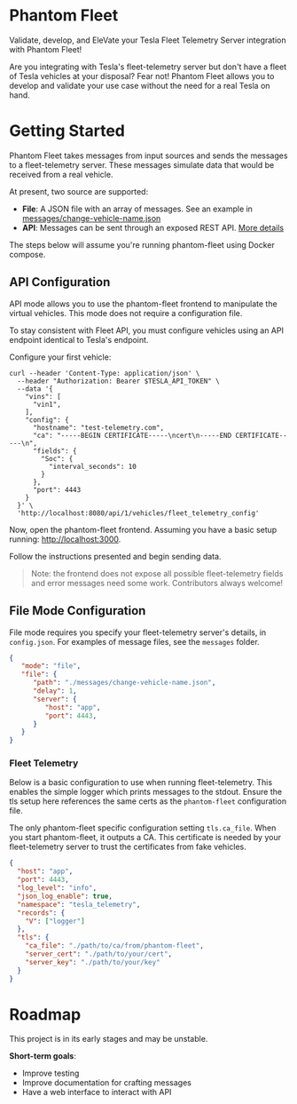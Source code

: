 # Phantom Fleet

Validate, develop, and EleVate your Tesla Fleet Telemetry Server integration with Phantom Fleet!

Are you integrating with Tesla's fleet-telemetry server but don't have a fleet of Tesla vehicles at your disposal? Fear not! Phantom Fleet allows you to develop and validate your use case without the need for a real Tesla on hand.

# Getting Started

Phantom Fleet takes messages from input sources and sends the messages to a fleet-telemetry server. These messages simulate data that would be received from a real vehicle.

At present, two source are supported:

- **File**: A JSON file with an array of messages. See an example in [messages/change-vehicle-name.json](messages/change-vehicle-name.json)
- **API**: Messages can be sent through an exposed REST API. [More details](API.md)

The steps below will assume you're running phantom-fleet using Docker compose.

## API Configuration

API mode allows you to use the phantom-fleet frontend to manipulate the virtual vehicles. This mode does not require a configuration file.

To stay consistent with Fleet API, you must configure vehicles using an API endpoint identical to Tesla's endpoint.

Configure your first vehicle:
```shell
curl --header 'Content-Type: application/json' \
  --header "Authorization: Bearer $TESLA_API_TOKEN" \
  --data '{
    "vins": [
      "vin1",
    ],
    "config": {
      "hostname": "test-telemetry.com",
      "ca": "-----BEGIN CERTIFICATE-----\ncert\n-----END CERTIFICATE-----\n",
      "fields": {
        "Soc": {
          "interval_seconds": 10
        }
      },
      "port": 4443
    }
  }' \
  'http://localhost:8080/api/1/vehicles/fleet_telemetry_config'
```

Now, open the phantom-fleet frontend. Assuming you have a basic setup running: [http://localhost:3000](http://localhost:3000).

Follow the instructions presented and begin sending data.

> Note: the frontend does not expose all possible fleet-telemetry fields and error messages need some work. Contributors always welcome!

## File Mode Configuration

File mode requires you specify your fleet-telemetry server's details, in `config.json`. For examples of message files, see the `messages` folder.

```json
{
   "mode": "file",
   "file": {
      "path": "./messages/change-vehicle-name.json",
      "delay": 1,
      "server": {
         "host": "app",
         "port": 4443,
      }
   }
}
```

### Fleet Telemetry

Below is a basic configuration to use when running fleet-telemetry. This enables the simple logger which prints messages to the stdout. Ensure the tls setup here references the same certs as the `phantom-fleet` configuration file.

The only phantom-fleet specific configuration setting `tls.ca_file`. When you start phantom-fleet, it outputs a CA. This certificate is needed by your fleet-telemetry server to trust the certificates from fake vehicles.

```json
{
  "host": "app",
  "port": 4443,
  "log_level": "info",
  "json_log_enable": true,
  "namespace": "tesla_telemetry",
  "records": {
    "V": ["logger"]
  },
  "tls": {
    "ca_file": "./path/to/ca/from/phantom-fleet",
    "server_cert": "./path/to/your/cert",
    "server_key": "./path/to/your/key"
  }
}
```

# Roadmap

This project is in its early stages and may be unstable.

**Short-term goals**:

- Improve testing
- Improve documentation for crafting messages
- Have a web interface to interact with API
